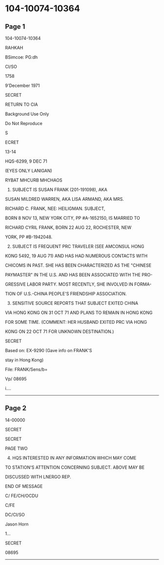 # 104-10074-10364

## Page 1

104-10074-10364

RAHKAH

BSimcoe: PG:dh

CI/SO

1758

9'December 1971

SECRET

RETURN TO CIA

Background Use Only

Do Not Reproduce

S

ECRET

13-14

HQS-6299, 9 DEC 71

(EYES ONLY LANIGAN)

RYBAT MHCURB MHCHAOS

1. SUBJECT IS SUSAN FRANK (201-191098), AKA

SUSAN MILDRED WARREN, AKA LISA ARMAND, AKA MRS.

RICHARD C. FRANK, NEE: HEILIGMAN. SUBJECT,

BORN 8 NOV 13, NEW YORK CITY, PP #A-1652150, IS MARRIED TO

RICHARD CYRIL FRANK, BORN 22 AUG 22, ROCHESTER, NEW

YORK, PP #B-1942048.

2. SUBJECT IS FREQUENT PRC TRAVELER (SEE AMCONSUL HONG

KONG 5492, 19 AUG 71) AND HAS HAD NUMEROUS CONTACTS WITH

CHICOMS IN PAST. SHE HAS BEEN CHARACTERIZED AS THE "CHINESE

PAYMASTER" IN THE U.S. AND HAS BEEN ASSOCIATED WITH THE PRO-

GRESSIVE LABOR PARTY. MOST RECENTLY, SHE INVOLVED IN FORMA-

TION OF U.S.-CHINA PEOPLE'S FRIENDSHIP ASSOCIATION.

3. SENSITIVE SOURCE REPORTS THAT SUBJECT EXITED CHINA

VIA HONG KONG ON 31 OCT 71 AND PLANS TO REMAIN IN HONG KONG

FOR SOME TIME. (COMMENT: HER HUSBAND EXITED PRC VIA HONG

KONG ON 22 OCT 71 FOR UNKNOWN DESTINATION.)

SECRET

Based on: EX-9290 (Gave info on FRANK'S

stay in Hong Kong)

File: FRANK/Sens/b=

Vp/ 08695

i....

---

## Page 2

14-00000

SECRET

SECRET

PAGE TWO

4. HQS INTERESTED IN ANY INFORMATION WHICH MAY COME

TO STATION'S ATTENTION CONCERNING SUBJECT. ABOVE MAY BE

DISCUSSED WITH LNERGO REP.

END OF MESSAGE

C/ FE/CH/OCDU

C/FE

DC/CI/SO

Jason Horn

1...

SECRET

08695

---

